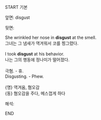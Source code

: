 START
기본

앞면:
disgust


뒷면:
<div>She wrinkled her nose in <strong>disgust</strong> at the smell. </div><div><div>그녀는 그 냄새가 역겨워서 코를 찡그렸다.</div></div><div><br></div><div><div>I took <strong>disgust</strong> at his behavior. </div><div><div>나는 그의 행동에 정나미가 떨어졌다.</div></div></div><div><br></div><div><div><div>극혐. - 휴.</div></div><div><div>Disgusting. - Phew.</div></div></div><div><br></div><div>{명} 역겨움, 혐오감 </div><div>{동} 혐오감을 주다, 메스껍게 하다<br></div>


해석:

END